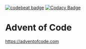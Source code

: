 [![codebeat badge](https://codebeat.co/badges/182b87d6-6711-4a10-84be-4911622e9da0)](https://codebeat.co/projects/github-com-lukaselmer-adventofcode-master) [![Codacy Badge](https://api.codacy.com/project/badge/Grade/213fc9a900404738b584be3e8d605b47)](https://www.codacy.com/app/lukaselmer/adventofcode?utm_source=github.com&amp;utm_medium=referral&amp;utm_content=lukaselmer/adventofcode&amp;utm_campaign=Badge_Grade)

# Advent of Code

<https://adventofcode.com>

